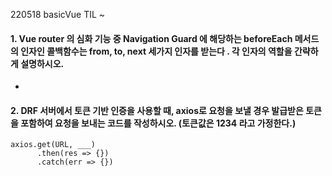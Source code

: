 220518 basicVue TIL ~



#### 1. Vue router 의 심화 기능 중 Navigation Guard 에 해당하는 beforeEach 메서드의 인자인 콜백함수는 from, to, next 세가지 인자를 받는다 . 각 인자의 역할을 간략하게 설명하시오.

* 



#### 2. DRF 서버에서 토큰 기반 인증을 사용할 때, axios로 요청을 보낼 경우 발급받은 토큰을 포함하여 요청을 보내는 코드를 작성하시오. (토큰값은 1234 라고 가정한다.)

```vue
axios.get(URL, ___)
	  .then(res => {})
	  .catch(err => {})
```

